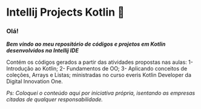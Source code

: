 # Intellij Projects Kotlin :elephant:

### **Olá!**

**_Bem vindo ao meu repositório de códigos e projetos em Kotlin desenvolvidos na Intellij IDE_** 

Contém os códigos gerados a partir das atividades propostas nas aulas: 1- Introdução ao Kotlin; 2- Fundamentos de OO; 3- Aplicando conceitos de coleções, Arrays e Listas; ministradas no curso everis Kotlin Developer da Digital Innovation One.

_Ps: Coloquei o conteúdo aqui por iniciativa própria, isentando as empresas citadas de qualquer responsabilidade._
